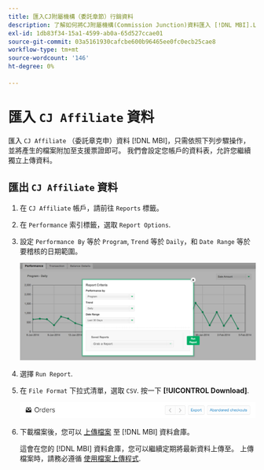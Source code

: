 ```yaml
---
title: 匯入CJ附屬機構（委託章節）行銷資料
description: 了解如何將CJ附屬機構(Commission Junction)資料匯入 [!DNL MBI].L MBI]。
exl-id: 1db83f34-15a1-4599-ab0a-65d527ccae01
source-git-commit: 03a5161930cafcbe600b96465ee0fc0ecb25cae8
workflow-type: tm+mt
source-wordcount: '146'
ht-degree: 0%

---
```


# 匯入 `CJ Affiliate` 資料

匯入 `CJ Affiliate` （委託章克申）資料 [!DNL MBI]，只需依照下列步驟操作，並將產生的檔案附加至支援票證即可。 我們會設定您帳戶的資料表，允許您繼續獨立上傳資料。

## 匯出 `CJ Affiliate` 資料

1. 在 `CJ Affiliate` 帳戶，請前往 `Reports` 標籤。

1. 在 `Performance` 索引標籤，選取 `Report Options`.

1. 設定 `Performance By` 等於 `Program`, `Trend` 等於 `Daily`，和 `Date Range` 等於要稽核的日期範圍。

   ![export-cj-affiliate-data](../../../assets/export-cj-affiliate-data-1.png)<!--{:.zoom}-->

1. 選擇 `Run Report`.

1. 在 `File Format` 下拉式清單，選取 `CSV`.  按一下 **[!UICONTROL Download]**.

   ![導出cj附屬資料](../../../assets/export-an-individual-order-2.jpg)<!--{:.zoom}-->

1. 下載檔案後，您可以 [上傳檔案](../connecting-data/using-file-uploader.md) 至 [!DNL MBI] 資料倉庫。

   這會在您的 [!DNL MBI] 資料倉庫，您可以繼續定期將最新資料上傳至。 上傳檔案時，請務必遵循 [使用檔案上傳程式](../connecting-data/using-file-uploader.md).
